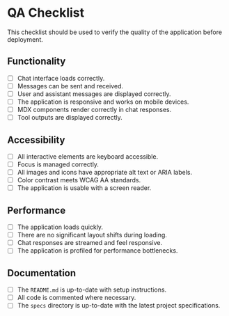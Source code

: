 # QA Checklist

This checklist should be used to verify the quality of the application before deployment.

## Functionality

- [ ] Chat interface loads correctly.
- [ ] Messages can be sent and received.
- [ ] User and assistant messages are displayed correctly.
- [ ] The application is responsive and works on mobile devices.
- [ ] MDX components render correctly in chat responses.
- [ ] Tool outputs are displayed correctly.

## Accessibility

- [ ] All interactive elements are keyboard accessible.
- [ ] Focus is managed correctly.
- [ ] All images and icons have appropriate alt text or ARIA labels.
- [ ] Color contrast meets WCAG AA standards.
- [ ] The application is usable with a screen reader.

## Performance

- [ ] The application loads quickly.
- [ ] There are no significant layout shifts during loading.
- [ ] Chat responses are streamed and feel responsive.
- [ ] The application is profiled for performance bottlenecks.

## Documentation

- [ ] The `README.md` is up-to-date with setup instructions.
- [ ] All code is commented where necessary.
- [ ] The `specs` directory is up-to-date with the latest project specifications.